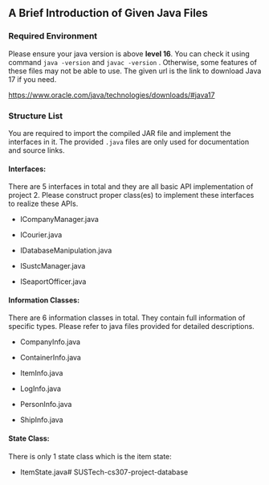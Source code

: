 ## A Brief Introduction of Given Java Files

### Required Environment

Please ensure your java version is above **level 16**. You can check it using command `java -version` and `javac -version` . Otherwise, some features of these files may not be able to use. The given url is the link to download Java 17 if you need. 

https://www.oracle.com/java/technologies/downloads/#java17

### Structure List

You are required to import the compiled JAR file and implement the interfaces in it. The provided `.java` files are only used for documentation and source links.

#### Interfaces: 

​There are 5 interfaces in total and they are all basic API implementation of project 2. Please construct proper class(es) to implement these interfaces to realize these APIs.

- ICompanyManager.java

- ICourier.java

- IDatabaseManipulation.java

- ISustcManager.java

- ISeaportOfficer.java

#### Information Classes:

​There are 6 information classes in total. They contain full information of specific types. Please refer to java files provided for detailed descriptions.

- CompanyInfo.java

- ContainerInfo.java

- ItemInfo.java

- LogInfo.java

- PersonInfo.java

- ShipInfo.java

#### State Class:

​There is only 1 state class which is the item state:

- ItemState.java#   S U S T e c h - c s 3 0 7 - p r o j e c t - d a t a b a s e  
 